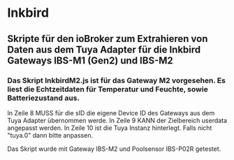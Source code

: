 # Inkbird

## Skripte für den ioBroker zum Extrahieren von Daten aus dem Tuya Adapter für die Inkbird Gateways IBS-M1 (Gen2) und IBS-M2

### Das Skript InkbirdM2.js ist für das Gateway M2 vorgesehen. Es liest die Echtzeitdaten für Temperatur und Feuchte, sowie Batteriezustand aus.

In Zeile 8 MUSS für die sID die eigene Device ID des Gateways aus dem Tuya Adapter übernommen werde.
In Zeile 9 KANN der Zielbereich userdata angepasst werden.
In Zeile 10 ist die Tuya Instanz hinterlegt. Falls nicht "tuya.0" dann bitte anpassen.

Das Skript wurde mit Gateway IBS-M2 und Poolsensor IBS-P02R getestet.

